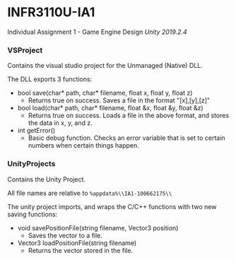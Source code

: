 # INFR3110U-IA1
Individual Assignment 1 - Game Engine Design
*Unity 2019.2.4*

### VSProject

Contains the visual studio project for the Unmanaged (Native) DLL.

The DLL exports 3 functions:
 - bool save(char* path, char* filename, float x, float y, float z)
   - Returns true on success. Saves a file in the format "\[x\],\[y\],\[z\]"
 - bool load(char* path, char* filename, float &x, float &y, float &z)
   - Returns true on success. Loads a file in the above format, and stores the data in x, y, and z.
 - int getError()
   - Basic debug function. Checks an error variable that is set to certain numbers when certain things happen.
  
### UnityProjects

Contains the Unity Project.

All file names are relative to `%appdata%\\IA1-100662175\\`

The unity project imports, and wraps the C/C++ functions with two new saving functions:
 - void savePositionFile(string filename, Vector3 position)
   - Saves the vector to a file.
 - Vector3 loadPositionFile(string filename)
   - Returns the vector stored in the file.
